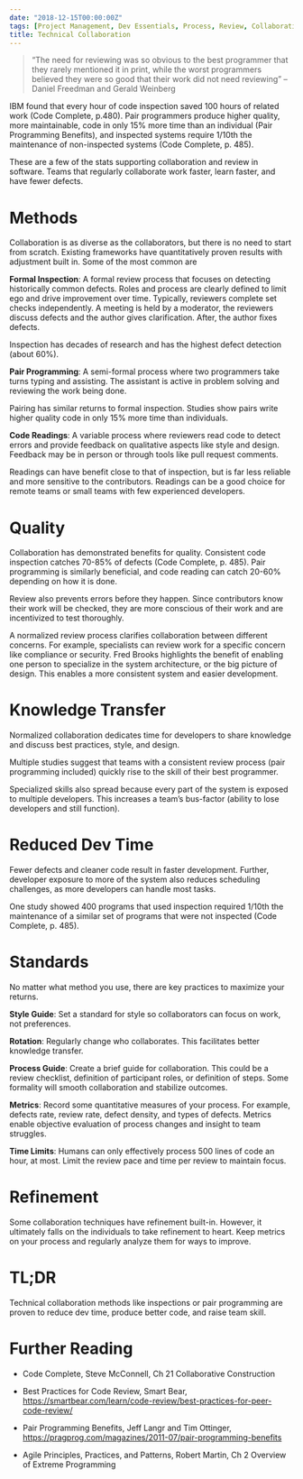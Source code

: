 ```yaml
---
date: "2018-12-15T00:00:00Z"
tags: [Project Management, Dev Essentials, Process, Review, Collaboration, Pair Programming]
title: Technical Collaboration
---
```


> “The need for reviewing was so obvious to the best programmer that they
> rarely mentioned it in print, while the worst programmers believed they 
> were so good that their work did not need reviewing”
> – Daniel Freedman and Gerald Weinberg

IBM found that every hour of code inspection saved 100 hours of related work (Code Complete, p.480). Pair programmers produce higher quality, more maintainable, code in only 15% more time than an individual (Pair Programming Benefits), and inspected systems require 1/10th the maintenance of non-inspected systems
(Code Complete, p. 485).

<!--more-->

These are a few of the stats supporting collaboration and review in software. Teams that regularly collaborate work faster, learn faster, and have fewer defects.

Methods
=======

Collaboration is as diverse as the collaborators, but there is no need to start from scratch. Existing frameworks have quantitatively proven results with adjustment built in. Some of the most common are

**Formal Inspection**: A formal review process that focuses on detecting historically common defects. Roles and process are clearly defined to limit ego and drive improvement over time. Typically, reviewers complete set checks independently. A meeting is held by a moderator, the reviewers discuss defects
and the author gives clarification. After, the author fixes defects.

Inspection has decades of research and has the highest defect detection (about 60%).

**Pair Programming**: A semi-formal process where two programmers take turns typing and assisting. The assistant is active in problem solving and reviewing the work being done.

Pairing has similar returns to formal inspection. Studies show pairs write higher quality code in only 15% more time than individuals.

**Code Readings**: A variable process where reviewers read code to detect errors and provide feedback on qualitative aspects like style and design. Feedback may be in person or through tools like pull request comments.

Readings can have benefit close to that of inspection, but is far less reliable and more sensitive to the contributors. Readings can be a good choice for remote teams or small teams with few experienced developers.

Quality
=======

Collaboration has demonstrated benefits for quality. Consistent code inspection catches 70-85% of defects (Code Complete, p. 485). Pair programming is similarly beneficial, and code reading can catch 20-60% depending on how it is done.

Review also prevents errors before they happen. Since contributors know their work will be checked, they are more conscious of their work and are incentivized to test thoroughly.

A normalized review process clarifies collaboration between different concerns. For example, specialists can review work for a specific concern like compliance or security. Fred Brooks highlights the benefit of enabling one person to specialize in the system architecture, or the big picture of design. This
enables a more consistent system and easier development.

Knowledge Transfer
==================

Normalized collaboration dedicates time for developers to share knowledge and discuss best practices, style, and design.

Multiple studies suggest that teams with a consistent review process (pair programming included) quickly rise to the skill of their best programmer.

Specialized skills also spread because every part of the system is exposed to multiple developers. This increases a team’s bus-factor (ability to lose developers and still function).

Reduced Dev Time
================

Fewer defects and cleaner code result in faster development. Further, developer exposure to more of the system also reduces scheduling challenges, as more developers can handle most tasks.

One study showed 400 programs that used inspection required 1/10th the maintenance of a similar set of programs that were not inspected (Code Complete, p. 485).

Standards
=========

No matter what method you use, there are key practices to maximize your returns.

**Style Guide**: Set a standard for style so collaborators can focus on work, not preferences.

**Rotation**: Regularly change who collaborates. This facilitates better knowledge transfer.

**Process Guide**: Create a brief guide for collaboration. This could be a review checklist, definition of participant roles, or definition of steps. Some formality will smooth collaboration and stabilize outcomes.

**Metrics**: Record some quantitative measures of your process. For example, defects rate, review rate, defect density, and types of defects. Metrics enable objective evaluation of process changes and insight to team struggles.

**Time Limits**: Humans can only effectively process 500 lines of code an hour, at most. Limit the review pace and time per review to maintain focus.

Refinement
==========

Some collaboration techniques have refinement built-in. However, it ultimately falls on the individuals to take refinement to heart. Keep metrics on your process and regularly analyze them for ways to improve.

TL;DR
=====

Technical collaboration methods like inspections or pair programming are proven to reduce dev time, produce better code, and raise team skill.

Further Reading
===============

- Code Complete, Steve McConnell, Ch 21 Collaborative Construction

- Best Practices for Code Review, Smart Bear, <https://smartbear.com/learn/code-review/best-practices-for-peer-code-review/>

- Pair Programming Benefits, Jeff Langr and Tim Ottinger, <https://pragprog.com/magazines/2011-07/pair-programming-benefits>

- Agile Principles, Practices, and Patterns, Robert Martin, Ch 2 Overview of Extreme Programming